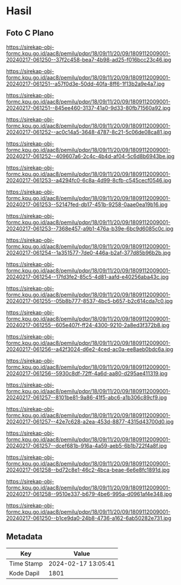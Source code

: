 # Hasil

## Foto C Plano

https://sirekap-obj-formc.kpu.go.id/aac8/pemilu/pdpr/18/09/11/20/09/1809112009001-20240217-061250--37f2c458-bea7-4b98-ad25-f016bcc23c46.jpg

https://sirekap-obj-formc.kpu.go.id/aac8/pemilu/pdpr/18/09/11/20/09/1809112009001-20240217-061251--a57f0d3e-50dd-40fa-8ff6-1f13b2a9e4a7.jpg

https://sirekap-obj-formc.kpu.go.id/aac8/pemilu/pdpr/18/09/11/20/09/1809112009001-20240217-061251--845ee460-3137-41a0-9d33-80fb71560a92.jpg

https://sirekap-obj-formc.kpu.go.id/aac8/pemilu/pdpr/18/09/11/20/09/1809112009001-20240217-061252--ac0c14a5-3648-4787-8c21-5c06de08ca81.jpg

https://sirekap-obj-formc.kpu.go.id/aac8/pemilu/pdpr/18/09/11/20/09/1809112009001-20240217-061252--409607a6-2c4c-4b4d-af04-5c6d8b6943be.jpg

https://sirekap-obj-formc.kpu.go.id/aac8/pemilu/pdpr/18/09/11/20/09/1809112009001-20240217-061253--a4294fc0-6c8a-4d99-8cfb-c545cecf0546.jpg

https://sirekap-obj-formc.kpu.go.id/aac8/pemilu/pdpr/18/09/11/20/09/1809112009001-20240217-061253--52147fed-db17-451b-9258-0aae0ea19b16.jpg

https://sirekap-obj-formc.kpu.go.id/aac8/pemilu/pdpr/18/09/11/20/09/1809112009001-20240217-061253--7368e457-a9b1-476a-b39e-6bc9d6085c0c.jpg

https://sirekap-obj-formc.kpu.go.id/aac8/pemilu/pdpr/18/09/11/20/09/1809112009001-20240217-061254--1a351577-7de0-446a-b2af-377d85b96b2b.jpg

https://sirekap-obj-formc.kpu.go.id/aac8/pemilu/pdpr/18/09/11/20/09/1809112009001-20240217-061254--17fd3fe2-85c5-4d81-aafd-e40256aba43c.jpg

https://sirekap-obj-formc.kpu.go.id/aac8/pemilu/pdpr/18/09/11/20/09/1809112009001-20240217-061255--05b8b777-8537-4bc5-b657-b2c614cda7c0.jpg

https://sirekap-obj-formc.kpu.go.id/aac8/pemilu/pdpr/18/09/11/20/09/1809112009001-20240217-061255--605e407f-ff24-4300-9210-2a8ed3f372b8.jpg

https://sirekap-obj-formc.kpu.go.id/aac8/pemilu/pdpr/18/09/11/20/09/1809112009001-20240217-061256--a42f3024-d6e2-4ced-ac0a-ee8aeb0bdc6a.jpg

https://sirekap-obj-formc.kpu.go.id/aac8/pemilu/pdpr/18/09/11/20/09/1809112009001-20240217-061256--5930c8df-72ff-4a6d-aa80-d295ae411319.jpg

https://sirekap-obj-formc.kpu.go.id/aac8/pemilu/pdpr/18/09/11/20/09/1809112009001-20240217-061257--8101be81-9a86-41f5-abc6-a1b306c89cf9.jpg

https://sirekap-obj-formc.kpu.go.id/aac8/pemilu/pdpr/18/09/11/20/09/1809112009001-20240217-061257--42e7c628-a2ea-453d-8877-4315d43700d0.jpg

https://sirekap-obj-formc.kpu.go.id/aac8/pemilu/pdpr/18/09/11/20/09/1809112009001-20240217-061257--dcef681b-916a-4a59-aeb5-6b1b722f4a8f.jpg

https://sirekap-obj-formc.kpu.go.id/aac8/pemilu/pdpr/18/09/11/20/09/1809112009001-20240217-061258--bd72c8e1-46c2-4bca-beae-6e6e8fc1891d.jpg

https://sirekap-obj-formc.kpu.go.id/aac8/pemilu/pdpr/18/09/11/20/09/1809112009001-20240217-061258--9510e337-b679-4be6-995a-d0961af4e348.jpg

https://sirekap-obj-formc.kpu.go.id/aac8/pemilu/pdpr/18/09/11/20/09/1809112009001-20240217-061250--b1ce9da0-24b8-4736-a162-6ab50282e731.jpg


## Metadata

| Key        | Value               |
| ---------- | ------------------- |
| Time Stamp | 2024-02-17 13:05:41 |
| Kode Dapil | 1801                |



